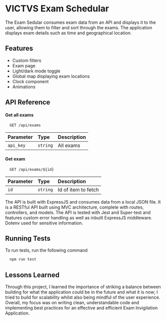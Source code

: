 # VICTVS Exam Schedular

The Exam Sedular consumes exam data from an API and displays it to the user, allowing them to filter and sort through the exams.
The application displays exam details such as time and geographical location.

## Features

- Custom filters
- Exam page
- Light/dark mode toggle
- Global map displaying exam locations
- Clock component
- Animations

## API Reference

#### Get all exams

```http
  GET /api/exams
```

| Parameter | Type     | Description |
| :-------- | :------- | :---------- |
| `api_key` | `string` | All exams   |

#### Get exam

```http
  GET /api/exams/${id}
```

| Parameter | Type     | Description         |
| :-------- | :------- | :------------------ |
| `id`      | `string` | Id of item to fetch |

The API is built with ExpressJS and consumes data from a local JSON file. It is a RESTful API built using MVC architecture, complete with routes, controllers, and models. The API is tested with Jest and Super-test and features custom error handling as well as inbuilt ExpressJS middleware. Dotenv used for sensitive information.

## Running Tests

To run tests, run the following command

```bash
  npm run test
```

## Lessons Learned

Through this project, I learned the importance of striking a balance between building for what the application could be in the future and what it is now; I tried to build for scalability whilst also being mindful of the user experience. Overall, my focus was on writing clean, understandable code and implementing best practices for an effective and efficient Exam Invigilation Application.
